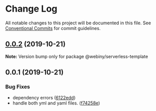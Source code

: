 # Change Log

All notable changes to this project will be documented in this file.
See [Conventional Commits](https://conventionalcommits.org) for commit guidelines.

## [0.0.2](https://github.com/Webiny/webiny-js/compare/@webiny/serverless-template@0.0.1...@webiny/serverless-template@0.0.2) (2019-10-21)

**Note:** Version bump only for package @webiny/serverless-template





## 0.0.1 (2019-10-21)


### Bug Fixes

* dependency errors ([6122edd](https://github.com/Webiny/webiny-js/commit/6122edd1d63f4a934f41b95001e4fd5a023c2757))
* handle both yml and yaml files. ([f74258e](https://github.com/Webiny/webiny-js/commit/f74258e197454a89c7e7491971dca938e0e1f824))
